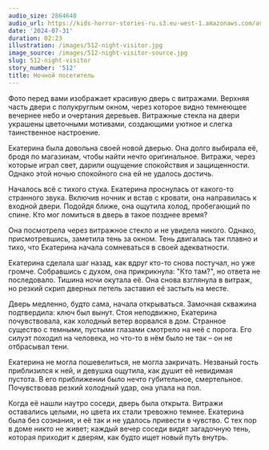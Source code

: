 ```yaml
---
audio_size: 2864640
audio_url: https://kids-horror-stories-ru.s3.eu-west-1.amazonaws.com/audio/512-night-visitor.mp3
date: '2024-07-31'
duration: 02:23
illustration: /images/512-night-visitor.jpg
image_source: /images/512-night-visitor-source.jpg
slug: 512-night-visitor
story_number: '512'
title: Ночной посетитель
---
```


Фото перед вами изображает красивую дверь с витражами. Верхняя часть двери с полукруглым окном, через которое видно темнеющее вечернее небо и очертания деревьев. Витражные стекла на двери украшены цветочными мотивами, создающими уютное и слегка таинственное настроение.

Екатерина была довольна своей новой дверью. Она долго выбирала её, бродя по магазинам, чтобы найти нечто оригинальное. Витражи, через которые играл свет, дарили ощущение спокойствия и защищенности. Однако этой ночью спокойного сна ей не удалось достичь.

Началось всё с тихого стука. Екатерина проснулась от какого-то странного звука. Включив ночник и встав с кровати, она направилась к входной двери. Подойдя ближе, она ощутила холод, пробегающий по спине. Кто мог ломиться в дверь в такое позднее время?

Она посмотрела через витражное стекло и не увидела никого. Однако, присмотревшись, заметила тень за окном. Тень двигалась так плавно и тихо, что Екатерина начала сомневаться в своей адекватности.

Екатерина сделала шаг назад, как вдруг кто-то снова постучал, но уже громче. Собравшись с духом, она прикрикнула: "Кто там?", но ответа не последовало. Тишина ночи окутала её. Она снова взглянула в витраж, но резкий скрип дверных петель заставил её застыть на месте.

Дверь медленно, будто сама, начала открываться. Замочная скважина подтвердила: ключ был вынут. Стоя неподвижно, Екатерина почувствовала, как холодный ветер ворвался в дом. Странное существо с темными, пустыми глазами смотрело на неё с порога. Его силуэт походил на человека, но что-то в нём было не так – он не отбрасывал тени.

Екатерина не могла пошевелиться, не могла закричать. Незваный гость приблизился к ней, и девушка ощутила, как душит её невидимая пустота. В его приближении было нечто губительное, смертельное. Почувствовав резкий холодный удар, она упала на пол.

Когда её нашли наутро соседи, дверь была открыта. Витражи оставались целыми, но цвета их стали тревожно темнее. Екатерина была без сознания, и её так и не удалось привести в чувство. С тех пор в доме никто не живет; каждый вечер соседи видят загадочную тень, которая приходит к дверям, как будто ищет новый путь внутрь.